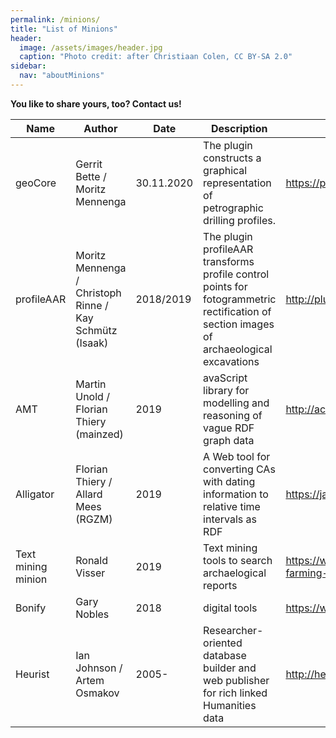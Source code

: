 ```yaml
---
permalink: /minions/
title: "List of Minions"
header:
  image: /assets/images/header.jpg
  caption: "Photo credit: after Christiaan Colen, CC BY-SA 2.0"
sidebar:
  nav: "aboutMinions"
---
```


**You like to share yours, too? Contact us!**

| Name               | Author                                                  | Date       | Description                                                                                                                              | Link                                                         | Status                                                                                                                              | Git                                                             |                                          |
| ------------------ | ------------------------------------------------------- | ---------- | ---------------------------------------------------------------------------------------------------------------------------------------- | ------------------------------------------------------------ | ----------------------------------------------------------------------------------------------------------------------------------- | --------------------------------------------------------------- | ---------------------------------------- |
| geoCore            | Gerrit Bette / Moritz Mennenga                          | 30.11.2020 | The plugin constructs a graphical representation of petrographic drilling profiles.                                                      | <https://plugins.qgis.org/plugins/geoCore/> | published <http://doi.org/10.5281/zenodo.4548887>                                                                                   | <https://github.com/t-systems-on-site-services-gmbh/geoCore>    |                                          |
| profileAAR         | Moritz Mennenga / Christoph Rinne / Kay Schmütz (Isaak) | 2018/2019  | The plugin profileAAR transforms profile control points for fotogrammetric rectification of section images of archaeological excavations | <http://plugins.qgis.org/plugins/profileAAR/>                | published <http://doi.org/10.5281/zenodo.3234836>                                                                                   | <https://github.com/ISAAKiel/profileAAR>                        | <https://github.com/ISAAKiel/profileAAR> |
| AMT                | Martin Unold / Florian Thiery (mainzed)                 | 2019       | avaScript library for modelling and reasoning of vague RDF graph data                                                                    | <http://academic-meta-tool.xyz/>                             | prototype                                                                                                                           | <https://github.com/mainzed/academicmetatool-viewer>            |                                          |
| Alligator          | Florian Thiery / Allard Mees (RGZM)                     | 2019       | A Web tool for converting CAs with dating information to relative time intervals as RDF                                                  | <https://java-dev.rgzm.de/webapp_alligator/>                 | prototype                                                                                                                           | <https://github.com/RGZM/alligator>                             |                                          |
| Text mining minion | Ronald Visser                                           | 2019       | Text mining tools to search archaelogical reports                                                                                        | https://www.cultureelerfgoed.nl/publicaties/publicaties/2021/01/01/urban-farming-and-ruralisation-in-the-netherlands                                                       | prototype                                                                                                                           | <https://github.com/RonaldVisser/Mining_Archaeological_Reports> |                                          |
| Bonify             | Gary Nobles                                             | 2018       | digital tools                                                                                                                            | <https://www.digitalbones.eu/>                               | -                                                                                                                                   | -                                                               |                                          |
| Heurist            | Ian Johnson / Artem Osmakov                             | 2005-      | Researcher-oriented database builder and web publisher for rich linked Humanities data                                                   | <http://heuristnetwork.org/>                                 | free open services hosted by Univ of Sydney <https://heuristplus.sydney.edu.au> and Huma-Num https&#x3A;/heurist.sydney.Huma-Num.fr | <https://github.com/HeuristNetwork/heurist>                     |                                          |
